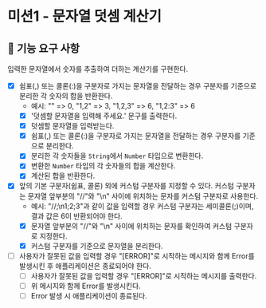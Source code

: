 # 미션1 - 문자열 덧셈 계산기

## 🎯 기능 요구 사항

입력한 문자열에서 숫자를 추출하여 더하는 계산기를 구현한다.

- [x] 쉼표(,) 또는 콜론(:)을 구분자로 가지는 문자열을 전달하는 경우 구분자를 기준으로 분리한 각 숫자의 합을 반환한다.
  - 예시: "" => 0, "1,2" => 3, "1,2,3" => 6, "1,2:3" => 6
  - [x] '덧셈할 문자열을 입력해 주세요.' 문구를 출력한다.
  - [x] 덧셈할 문자열을 입력받는다.
  - [x] 쉼표(,) 또는 콜론(:)을 구분자로 가지는 문자열을 전달하는 경우 구분자를 기준으로 분리한다.
  - [x] 분리한 각 숫자들을 `String`에서 `Number` 타입으로 변환한다.
  - [x] 변환한 `Number` 타입의 각 숫자들의 합을 계산한다.
  - [x] 계산된 합을 반환한다.
- [x] 앞의 기본 구분자(쉼표, 콜론) 외에 커스텀 구분자를 지정할 수 있다. 커스텀 구분자는 문자열 앞부분의 "//"와 "\n" 사이에 위치하는 문자를 커스텀 구분자로 사용한다.
  - 예시: "//;\n1;2;3"과 같이 값을 입력할 경우 커스텀 구분자는 세미콜론(;)이며, 결과 값은 6이 반환되어야 한다.
  - [x] 문자열 앞부분의 "//"와 "\n" 사이에 위치하는 문자를 확인하여 커스텀 구분자로 지정한다.
  - [x] 커스텀 구분자를 기준으로 문자열을 분리한다.
- [ ] 사용자가 잘못된 값을 입력할 경우 "[ERROR]"로 시작하는 메시지와 함께 Error를 발생시킨 후 애플리케이션은 종료되어야 한다.
  - [ ] 사용자가 잘못된 값을 입력할 경우 "[ERROR]"로 시작하는 메시지를 출력한다.
  - [ ] 위 메시지와 함께 Error를 발생시킨다.
  - [ ] Error 발생 시 애플리케이션이 종료된다.

